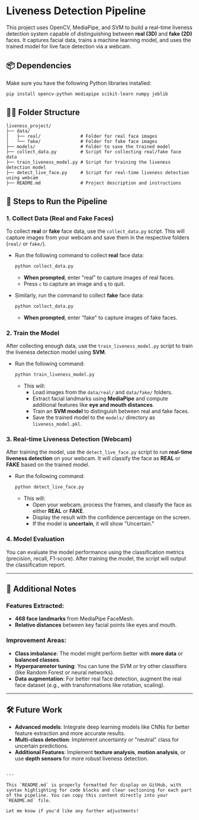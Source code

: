 # Liveness Detection Pipeline

This project uses OpenCV, MediaPipe, and SVM to build a real-time liveness detection system capable of distinguishing between **real (3D)** and **fake (2D)** faces. It captures facial data, trains a machine learning model, and uses the trained model for live face detection via a webcam.

## 📦 **Dependencies**

Make sure you have the following Python libraries installed:

```bash
pip install opencv-python mediapipe scikit-learn numpy joblib
```

## 🧑‍💻 **Folder Structure**

```
liveness_project/
├── data/
│   ├── real/               # Folder for real face images
│   └── fake/               # Folder for fake face images
├── models/                 # Folder to save the trained model
├── collect_data.py         # Script for collecting real/fake face data
├── train_liveness_model.py # Script for training the liveness detection model
├── detect_live_face.py     # Script for real-time liveness detection using webcam
├── README.md               # Project description and instructions
```

## 🚀 **Steps to Run the Pipeline**

### 1. **Collect Data (Real and Fake Faces)**

To collect **real** or **fake** face data, use the `collect_data.py` script. This will capture images from your webcam and save them in the respective folders (`real/` or `fake/`).

- Run the following command to collect **real** face data:
  ```bash
  python collect_data.py
  ```
  - **When prompted**, enter "real" to capture images of real faces.
  - Press `c` to capture an image and `q` to quit.

- Similarly, run the command to collect **fake** face data:
  ```bash
  python collect_data.py
  ```
  - **When prompted**, enter "fake" to capture images of fake faces.

### 2. **Train the Model**

After collecting enough data, use the `train_liveness_model.py` script to train the liveness detection model using **SVM**.

- Run the following command:
  ```bash
  python train_liveness_model.py
  ```
  - This will:
    - Load images from the `data/real/` and `data/fake/` folders.
    - Extract facial landmarks using **MediaPipe** and compute additional features like **eye and mouth distances**.
    - Train an **SVM model** to distinguish between real and fake faces.
    - Save the trained model to the `models/` directory as `liveness_model.pkl`.

### 3. **Real-time Liveness Detection (Webcam)**

After training the model, use the `detect_live_face.py` script to run **real-time liveness detection** on your webcam. It will classify the face as **REAL** or **FAKE** based on the trained model.

- Run the following command:
  ```bash
  python detect_live_face.py
  ```
  - This will:
    - Open your webcam, process the frames, and classify the face as either **REAL** or **FAKE**.
    - Display the result with the confidence percentage on the screen.
    - If the model is **uncertain**, it will show "Uncertain."

### 4. **Model Evaluation**

You can evaluate the model performance using the classification metrics (precision, recall, F1-score). After training the model, the script will output the classification report.

---

## 📝 **Additional Notes**

### **Features Extracted**:
- **468 face landmarks** from MediaPipe FaceMesh.
- **Relative distances** between key facial points like eyes and mouth.

### **Improvement Areas**:
- **Class imbalance**: The model might perform better with **more data** or **balanced classes**.
- **Hyperparameter tuning**: You can tune the SVM or try other classifiers (like Random Forest or neural networks).
- **Data augmentation**: For better real face detection, augment the real face dataset (e.g., with transformations like rotation, scaling).

---

## 🛠️ **Future Work**

- **Advanced models**: Integrate deep learning models like CNNs for better feature extraction and more accurate results.
- **Multi-class detection**: Implement uncertainty or "neutral" class for uncertain predictions.
- **Additional Features**: Implement **texture analysis**, **motion analysis**, or use **depth sensors** for more robust liveness detection.
```

---

This `README.md` is properly formatted for display on GitHub, with syntax highlighting for code blocks and clear sectioning for each part of the pipeline. You can copy this content directly into your `README.md` file.

Let me know if you'd like any further adjustments!
